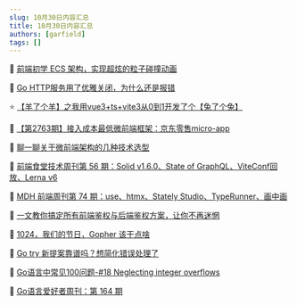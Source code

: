 ```yaml
---
slug: 10月30日内容汇总
title: 10月30日内容汇总
authors: [garfield]
tags: []
---
```


📒 [前端初学 ECS 架构，实现超炫的粒子碰撞动画](https://mp.weixin.qq.com/s/zxSv8IpJtR__--pIwwb6AQ)

📒 [Go HTTP服务用了优雅关闭，为什么还是报错](https://mp.weixin.qq.com/s/X4LSkIOjsoyXPB2z8AxtFA)

⭐️ [【羊了个羊】之我用vue3+ts+vite3从0到1开发了个【兔了个兔】](https://juejin.cn/post/7147245442172977189)

📒 [【第2763期】接入成本最低微前端框架：京东零售micro-app](https://mp.weixin.qq.com/s/oDXzrZcHJ_MhqIToqqaTHw)

📒 [聊一聊关于微前端架构的几种技术选型](https://mp.weixin.qq.com/s/l_KKNRUyJANN6wkoC2TlVQ)

📒 [前端食堂技术周刊第 56 期：Solid v1.6.0、State of GraphQL、ViteConf回放、Lerna v6](https://mp.weixin.qq.com/s/UDru9Wxr53FH4sjq9MWBUA)

📒 [MDH 前端周刊第 74 期：use、htmx、Stately Studio、TypeRunner、画中画](https://mp.weixin.qq.com/s/WocipcJ3b1VTg2MYJyRdwA)

📒 [一文教你搞定所有前端鉴权与后端鉴权方案，让你不再迷惘](https://juejin.cn/post/7129298214959710244)

📒 [1024，我们的节日，Gopher 该干点啥](https://mp.weixin.qq.com/s/ipbUy3GBRMFat9jUSssMMw)

📒 [Go try 新提案靠谱吗？想简化错误处理了](https://mp.weixin.qq.com/s/o5F5obAXuFSpKYrn2r1FZw)

📒 [Go语言中常见100问题-#18 Neglecting integer overflows](https://mp.weixin.qq.com/s/KgjK7NJtkJbSRC7ToTJGdA)

📒 [Go语言爱好者周刊：第 164 期](https://mp.weixin.qq.com/s/e-pES-WWY3LJSQI9Cpj30Q)
